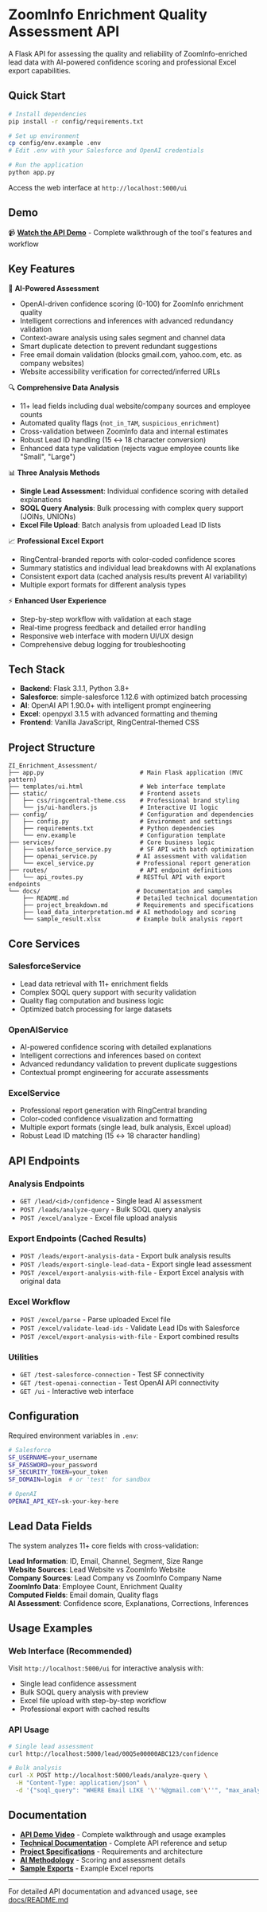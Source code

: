 # ZoomInfo Enrichment Quality Assessment API

A Flask API for assessing the quality and reliability of ZoomInfo-enriched lead data with AI-powered confidence scoring and professional Excel export capabilities.

## Quick Start

```bash
# Install dependencies
pip install -r config/requirements.txt

# Set up environment
cp config/env.example .env
# Edit .env with your Salesforce and OpenAI credentials

# Run the application
python app.py
```

Access the web interface at `http://localhost:5000/ui`

## Demo

📹 **[Watch the API Demo](https://drive.google.com/file/d/1G5kbyXztMqzkW44-von2Jbu0ZlHpYQ92/view?usp=sharing)** - Complete walkthrough of the tool's features and workflow

## Key Features

🧠 **AI-Powered Assessment**
- OpenAI-driven confidence scoring (0-100) for ZoomInfo enrichment quality
- Intelligent corrections and inferences with advanced redundancy validation
- Context-aware analysis using sales segment and channel data
- Smart duplicate detection to prevent redundant suggestions
- Free email domain validation (blocks gmail.com, yahoo.com, etc. as company websites)
- Website accessibility verification for corrected/inferred URLs

🔍 **Comprehensive Data Analysis**
- 11+ lead fields including dual website/company sources and employee counts
- Automated quality flags (`not_in_TAM`, `suspicious_enrichment`)
- Cross-validation between ZoomInfo data and internal estimates
- Robust Lead ID handling (15 ↔ 18 character conversion)
- Enhanced data type validation (rejects vague employee counts like "Small", "Large")

📊 **Three Analysis Methods**
- **Single Lead Assessment**: Individual confidence scoring with detailed explanations
- **SOQL Query Analysis**: Bulk processing with complex query support (JOINs, UNIONs)
- **Excel File Upload**: Batch analysis from uploaded Lead ID lists

📈 **Professional Excel Export**
- RingCentral-branded reports with color-coded confidence scores
- Summary statistics and individual lead breakdowns with AI explanations
- Consistent export data (cached analysis results prevent AI variability)
- Multiple export formats for different analysis types

⚡ **Enhanced User Experience**
- Step-by-step workflow with validation at each stage
- Real-time progress feedback and detailed error handling
- Responsive web interface with modern UI/UX design
- Comprehensive debug logging for troubleshooting

## Tech Stack

- **Backend**: Flask 3.1.1, Python 3.8+
- **Salesforce**: simple-salesforce 1.12.6 with optimized batch processing
- **AI**: OpenAI API 1.90.0+ with intelligent prompt engineering
- **Excel**: openpyxl 3.1.5 with advanced formatting and theming
- **Frontend**: Vanilla JavaScript, RingCentral-themed CSS

## Project Structure

```
ZI_Enrichment_Assessment/
├── app.py                           # Main Flask application (MVC pattern)
├── templates/ui.html                # Web interface template
├── static/                          # Frontend assets
│   ├── css/ringcentral-theme.css    # Professional brand styling
│   └── js/ui-handlers.js            # Interactive UI logic
├── config/                          # Configuration and dependencies
│   ├── config.py                    # Environment and settings
│   ├── requirements.txt             # Python dependencies
│   └── env.example                  # Configuration template
├── services/                        # Core business logic
│   ├── salesforce_service.py        # SF API with batch optimization
│   ├── openai_service.py           # AI assessment with validation
│   └── excel_service.py            # Professional report generation
├── routes/                          # API endpoint definitions
│   └── api_routes.py               # RESTful API with export endpoints
└── docs/                           # Documentation and samples
    ├── README.md                   # Detailed technical documentation
    ├── project_breakdown.md        # Requirements and specifications
    ├── lead_data_interpretation.md # AI methodology and scoring
    └── sample_result.xlsx          # Example bulk analysis report
```

## Core Services

### SalesforceService
- Lead data retrieval with 11+ enrichment fields
- Complex SOQL query support with security validation
- Quality flag computation and business logic
- Optimized batch processing for large datasets

### OpenAIService  
- AI-powered confidence scoring with detailed explanations
- Intelligent corrections and inferences based on context
- Advanced redundancy validation to prevent duplicate suggestions
- Contextual prompt engineering for accurate assessments

### ExcelService
- Professional report generation with RingCentral branding
- Color-coded confidence visualization and formatting
- Multiple export formats (single lead, bulk analysis, Excel upload)
- Robust Lead ID matching (15 ↔ 18 character handling)

## API Endpoints

### Analysis Endpoints
- `GET /lead/<id>/confidence` - Single lead AI assessment
- `POST /leads/analyze-query` - Bulk SOQL query analysis  
- `POST /excel/analyze` - Excel file upload analysis

### Export Endpoints (Cached Results)
- `POST /leads/export-analysis-data` - Export bulk analysis results
- `POST /leads/export-single-lead-data` - Export single lead assessment
- `POST /excel/export-analysis-with-file` - Export Excel analysis with original data

### Excel Workflow
- `POST /excel/parse` - Parse uploaded Excel file
- `POST /excel/validate-lead-ids` - Validate Lead IDs with Salesforce
- `POST /excel/export-analysis-with-file` - Export combined results

### Utilities
- `GET /test-salesforce-connection` - Test SF connectivity
- `GET /test-openai-connection` - Test OpenAI API connectivity  
- `GET /ui` - Interactive web interface

## Configuration

Required environment variables in `.env`:

```bash
# Salesforce
SF_USERNAME=your_username
SF_PASSWORD=your_password
SF_SECURITY_TOKEN=your_token
SF_DOMAIN=login  # or 'test' for sandbox

# OpenAI
OPENAI_API_KEY=sk-your-key-here
```

## Lead Data Fields

The system analyzes 11+ core fields with cross-validation:

**Lead Information**: ID, Email, Channel, Segment, Size Range  
**Website Sources**: Lead Website vs ZoomInfo Website  
**Company Sources**: Lead Company vs ZoomInfo Company Name  
**ZoomInfo Data**: Employee Count, Enrichment Quality  
**Computed Fields**: Email domain, Quality flags  
**AI Assessment**: Confidence score, Explanations, Corrections, Inferences

## Usage Examples

### Web Interface (Recommended)
Visit `http://localhost:5000/ui` for interactive analysis with:
- Single lead confidence assessment
- Bulk SOQL query analysis with preview
- Excel file upload with step-by-step workflow
- Professional export with cached results

### API Usage
```bash
# Single lead assessment
curl http://localhost:5000/lead/00Q5e00000ABC123/confidence

# Bulk analysis  
curl -X POST http://localhost:5000/leads/analyze-query \
  -H "Content-Type: application/json" \
  -d '{"soql_query": "WHERE Email LIKE '\''%@gmail.com'\''", "max_analyze": 10}'
```

## Documentation

- **[API Demo Video](https://drive.google.com/file/d/1G5kbyXztMqzkW44-von2Jbu0ZlHpYQ92/view?usp=sharing)** - Complete walkthrough and usage examples
- **[Technical Documentation](docs/README.md)** - Complete API reference and setup
- **[Project Specifications](docs/project_breakdown.md)** - Requirements and architecture
- **[AI Methodology](docs/lead_data_interpretation.md)** - Scoring and assessment details  
- **[Sample Exports](docs/sample_result.xlsx)** - Example Excel reports

---

For detailed API documentation and advanced usage, see [docs/README.md](docs/README.md) 